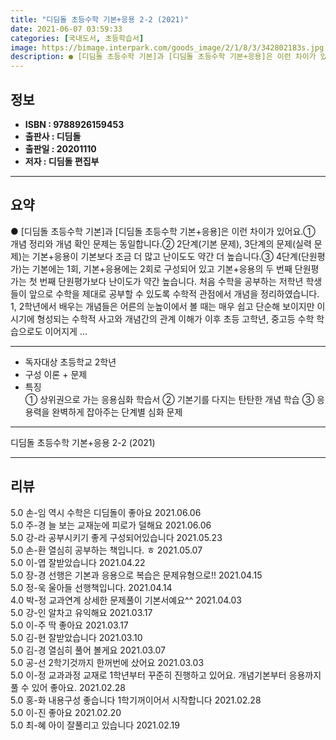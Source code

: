```yaml
---
title: "디딤돌 초등수학 기본+응용 2-2 (2021)"
date: 2021-06-07 03:59:33
categories: [국내도서, 초등학습서]
image: https://bimage.interpark.com/goods_image/2/1/8/3/342802183s.jpg
description: ● [디딤돌 초등수학 기본]과 [디딤돌 초등수학 기본+응용]은 이런 차이가 있어요.① 개념 정리와 개념 확인 문제는 동일합니다.② 2단계(기본 문제), 3단계의 문제(실력 문제)는 기본+응용이 기본보다 조금 더 많고 난이도도 약간 더 높습니다.③ 4단계(단원평가)는 기본에는 1회,
---
```


## **정보**

- **ISBN : 9788926159453**
- **출판사 : 디딤돌**
- **출판일 : 20201110**
- **저자 : 디딤돌 편집부**

------



## **요약**

●  [디딤돌 초등수학 기본]과 [디딤돌 초등수학 기본+응용]은 이런 차이가 있어요.① 개념 정리와 개념 확인 문제는 동일합니다.② 2단계(기본 문제), 3단계의 문제(실력 문제)는 기본+응용이 기본보다 조금 더 많고 난이도도 약간 더  높습니다.③ 4단계(단원평가)는 기본에는 1회, 기본+응용에는 2회로 구성되어 있고 기본+응용의 두 번째 단원평가는   첫 번째 단원평가보다 난이도가 약간 높습니다. 처음 수학을 공부하는 저학년 학생들이 앞으로 수학을 제대로 공부할 수 있도록 수학적 관점에서 개념을 정리하였습니다. 1, 2학년에서 배우는 개념들은 어른의 눈높이에서 볼 때는 매우 쉽고 단순해 보이지만 이 시기에 형성되는 수학적 사고와 개념간의 관계 이해가 이후 초등 고학년, 중고등 수학 학습으로도 이어지게 ...

------

- 독자대상  초등학교 2학년
- 구성  이론 + 문제
- 특징  
① 상위권으로 가는 응용심화 학습서
② 기본기를 다지는 탄탄한 개념 학습
③ 응용력을 완벽하게 잡아주는 단계별 심화 문제

------


디딤돌 초등수학 기본+응용 2-2 (2021) 

------


## **리뷰** 

5.0 손-임 역시 수학은 디딤돌이 좋아요 2021.06.06 <br/>5.0 주-경 늘 보는 교재눈에 피로가 덜해요 2021.06.06 <br/>5.0 강-라 공부시키기 좋게 구성되어있습니다  2021.05.23 <br/>5.0 손-환 열심히 공부하는 책입니다. ㅎ 2021.05.07 <br/>5.0 이-엽 잘받았습니다 2021.04.22 <br/>5.0 장-경 선행은 기본과 응용으로 복습은 문제유형으로!! 2021.04.15 <br/>5.0 정-욱 울아들 선행책입니다. 2021.04.14 <br/>4.0 박-정 교과연계 상세한 문제풀이 기본서예요^^ 2021.04.03 <br/>5.0 강-인 알차고 유익해요 2021.03.17 <br/>5.0 이-주 딱 좋아요 2021.03.17 <br/>5.0 김-현 잘받았습니다 2021.03.10 <br/>5.0 김-경 열심히 풀어 볼게요 2021.03.07 <br/>5.0 공-선 2학기것까지 한꺼번에 샀어요 2021.03.03 <br/>5.0 이-정 교과과정 교재로 1학년부터 꾸준히 진행하고 있어요. 개념기본부터 응용까지 풀 수 있어 좋아요. 2021.02.28 <br/>5.0 홍-화 내용구성 좋습니다 1학기꺼이어서 시작합니다 2021.02.28 <br/>5.0 이-진 좋아요 2021.02.20 <br/>5.0 최-혜 아이 잘풀리고 있습니다 2021.02.19 <br/>